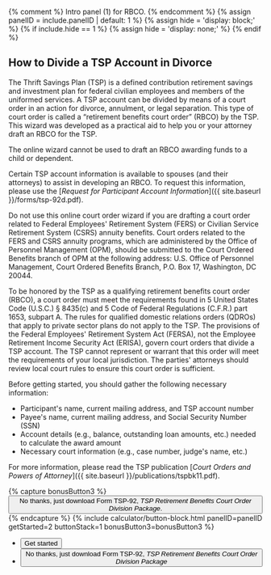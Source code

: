 {% comment %}
Intro panel (1) for RBCO.
{% endcomment %}
{% assign panelID = include.panelID | default: 1 %}
{% assign hide = 'display: block;' %}
{% if include.hide == 1 %} {% assign hide = 'display: none;' %} {% endif %}

<section id="panel-{{ panelID }}" class="calculator-panel" style="{{ hide }}" markdown="1">

<h2>How to Divide a TSP Account in Divorce</h2>

The Thrift Savings Plan (TSP) is a defined contribution retirement savings and investment plan for federal civilian employees and members of the uniformed services. A TSP account can be divided by means of a court order in an action for divorce, annulment, or legal separation. This type of court order is called a &#8220;retirement benefits court order&#8221; (RBCO) by the TSP. This wizard was developed as a practical aid to help you or your attorney draft an RBCO for the TSP.

The online wizard cannot be used to draft an RBCO awarding funds to a child or dependent.

Certain TSP account information is available to spouses (and their attorneys) to assist in developing an RBCO. To request this information, please use the [_Request for Participant Account Information_]({{ site.baseurl }}/forms/tsp-92d.pdf).

Do not use this online court order wizard if you are drafting a court order related to Federal Employees' Retirement System (FERS) or Civilian Service Retirement System (CSRS) annuity benefits. Court orders related to the FERS and CSRS annuity programs, which are administered by the Office of Personnel Management (OPM), should be submitted to the Court Ordered Benefits branch of OPM at the following address: U.S. Office of Personnel Management, Court Ordered Benefits Branch, P.O. Box 17, Washington, DC 20044.

To be honored by the TSP as a qualifying retirement benefits court order (RBCO), a court order must meet the requirements found in 5 United States Code (U.S.C.) § 8435(c) and 5 Code of Federal Regulations (C.F.R.) part 1653, subpart A. The rules for qualified domestic relations orders (QDROs) that apply to private sector plans do not apply to the TSP. The provisions of the Federal Employees' Retirement System Act (FERSA), not the Employee Retirement Income Security Act (ERISA), govern court orders that divide a TSP account. The TSP cannot represent or warrant that this order will meet the requirements of your local jurisdiction. The parties' attorneys should review local court rules to ensure this court order is sufficient.

Before getting started, you should gather the following necessary information:

- Participant's name, current mailing address, and TSP account number
- Payee's name, current mailing address, and Social Security Number (SSN)
- Account details (e.g., balance, outstanding loan amounts, etc.) needed to calculate the award amount
- Necessary court information (e.g., case number, judge's name, etc.)

For more information, please read the TSP publication [_Court Orders and Powers of Attorney_]({{ site.baseurl }}/publications/tspbk11.pdf).

<!-- THE 'capture bonusButton3' block doesn't seem to do anything. Can we delete? -->
{% capture bonusButton3 %}
<button type="button" class="usa-button-secondary usa-button-big" onclick="window.location.href='{{ site.baseurl }}/forms/tsp-92.pdf';" markdown="1">No thanks, just download Form TSP-92, _TSP Retirement Benefits Court Order Division Package_.</button>
{% endcapture %}
{% include calculator/button-block.html panelID=panelID getStarted=2 buttonStack=1 bonusButton3=bonusButton3 %}
<nav>
<ul class="navigation-buttons stacked">
  <li>
  <button class="usa-button-big" href="javascript:void(0);" title="" onclick="showPanel(1); return false;">Get started</button>
  </li>
  <span id="continue2OK">
  <li>
  <button class="usa-button-big usa-button-secondary" href="javascript:void(0);" title="" onclick="processPanel(2, 0, 3, 0); return false;">No thanks, just download Form TSP-92, <i>TSP Retirement Benefits Court Order Division Package</i></button>
  </li>
  </span>
</ul>
</nav>
</section> <!-- end div#panel -->
